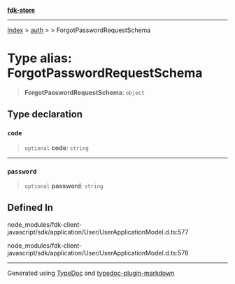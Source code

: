 [**fdk-store**](../../../README.md)
***

[Index](../../../API.md) > [auth](../../README.md) > [<internal>](../README.md) > ForgotPasswordRequestSchema

# Type alias: ForgotPasswordRequestSchema

> **ForgotPasswordRequestSchema**: `object`

## Type declaration

### `code`

> `optional` **code**: `string`

***

### `password`

> `optional` **password**: `string`

## Defined In

node\_modules/fdk-client-javascript/sdk/application/User/UserApplicationModel.d.ts:577

node\_modules/fdk-client-javascript/sdk/application/User/UserApplicationModel.d.ts:578

***
Generated using [TypeDoc](https://typedoc.org/) and [typedoc-plugin-markdown](https://www.npmjs.com/package/typedoc-plugin-markdown)
